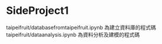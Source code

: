 # SideProject1
taipeifruit/databasefromtaipeifruit.ipynb 為建立資料庫的程式碼
taipeifruit/dataanalysis.ipynb 為資料分析及建模的程式碼
